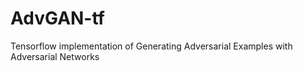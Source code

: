 # AdvGAN-tf
Tensorflow implementation of Generating Adversarial Examples with Adversarial Networks 
